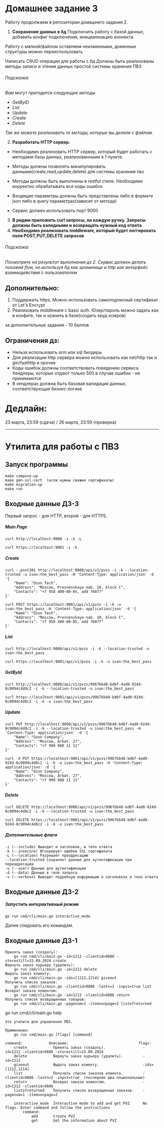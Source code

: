 # Домашнее задание 3
Работу продолжаем в репозитории домашнего задания 2.

1.  __Сохранение данных в бд__
    Подключить работу с базой данных, добавить конфиг подключения, инициализацию коннекта.

Работу с мапкой/файлом оставляем неизменными, доменные структуры можно переиспользовать

Написать CRUD операции для работы с бд
Должны быть реализованы методы записи и чтения данных простой системы  хранения ПВЗ

###### _Подсказка:_
_Вам могут пригодится следующие методы_
- _GetByID_
- _List_
- _Update_
- _Create_
- _Delete_

_Так же можете реализовать те методы, которые вы делали с файлом._

2. __Разработать HTTP сервер.__

- Необходимо реализовать HTTP сервер, который будет работать с методами базы данных, реализованными в 1 пункте.

- Методы должны позволять манипулировать данными(create,read,update,delete) для системы хранения пвз

- Методы должны быть выполнены в restful стиле. Необходимо корректно обрабатывать все коды ошибок

- Входящие параметры должны быть представлены либо в формате json либо в query параметрах(зависит от метода)

- Сервис должен использовать порт 9000

3. __В ридми приложить curl запросы, на каждую ручку. Запросы должны быть валидными и возвращать нужный код ответа__
4. __Необходимо реализовать middleware, который будет логгировать поля POST,PUT,DELETE запросов__


###### _Подсказка:_
_Посмотрите на результат выполнения дз 2. Сервис должен делать похожий flow, но используя бд как хранилище и http как интерфейс взаимодействия с пользователем_
## Дополнительно:
1. Поддержать https. Можно использовать самоподписный сертификат от Let's Encrypt
2. Реализовать middleware с basic auth. Юзер/пароль можно задать как в конфиге, так и хранить в базе(создать круд юзеров)

за дополнительные задания - 10 баллов

## Ограничения дз:
- Нельзя использовать orm или sql билдеры
- Для реализации http сервера можно использовать как net/http так и gin/fasthttp и прочее
- Коды ошибок должны соответствовать поведению сервиса. Хендлеры, которые отдают только 500 в случае ошибки - не принимаются
- В хендлерах должна быть базовая валидация данных, соответствующая бизнес-логике

# Дедлайн:

23 марта, 23:59 (сдача) / 26 марта, 23:59 (проверка)

---

# Утилита для работы с ПВЗ

## Запуск программы

    make compose-up
    make gen-ssl-cert  (если нужны свежие сертификаты)
    make migration-up
    make run


## Входные данные ДЗ-3

Первый запрос - для HTTP, второй - для HTTPS.

##### Main Page
````
curl http://localhost:9000 -i -k -L
````
````
curl https://localhost:9001 -i -k
````

##### Create
````
curl --post301 http://localhost:9000/api/v1/pvzs -i -k --location-trusted -u ivan:the_best_pass -H 'Content-Type: application/json' -d '{
    "Name": "Ozon Tech",
    "Address": "Moscow, Presnenskaya nab. 10, block С",
    "Contacts": "+7 958 400-00-05, add 76077"
}'
````
````    
curl POST https://localhost:9001/api/v1/pvzs -i -k -u ivan:the_best_pass -H 'Content-Type: application/json' -d '{
    "Name": "Ozon Tech",
    "Address": "Moscow, Presnenskaya nab. 10, block С",
    "Contacts": "+7 958 400-00-05, add 76077"
}'
````

##### List
````
curl http://localhost:9000/api/v1/pvzs -i -k --location-trusted -u ivan:the_best_pass
````
````
curl https://localhost:9001/api/v1/pvzs -i -k -u ivan:the_best_pass
````

##### GetById
````
curl http://localhost:9000/api/v1/pvzs/9967bb48-bd6f-4ad0-924d-8c9094c4d8c2 -i -k --location-trusted -u ivan:the_best_pass
````
````
curl https://localhost:9001/api/v1/pvzs/9967bb48-bd6f-4ad0-924d-8c9094c4d8c2 -i -k -u ivan:the_best_pass
````

##### Update
````
curl PUT http://localhost:9000/api/v1/pvzs/9967bb48-bd6f-4ad0-924d-8c9094c4d8c2 -i -k --location-trusted -u ivan:the_best_pass -H 'Content-Type: application/json' -d '{
    "Name": "Ozon Company",
    "Address": "Moscow, Arbat, 27",
    "Contacts": "+7 999 888 11 11"
}'
````
````
curl -X PUT https://localhost:9001/api/v1/pvzs/9967bb48-bd6f-4ad0-924d-8c9094c4d8c2 -i -k -u ivan:the_best_pass -H 'Content-Type: application/json' -d '{
    "Name": "Ozon Company",
    "Address": "Moscow, Arbat, 27",
    "Contacts": "+7 999 888 11 11"
}'
````

##### Delete
````
curl DELETE http://localhost:9000/api/v1/pvzs/9967bb48-bd6f-4ad0-924d-8c9094c4d8c2 -i -k --location-trusted -u ivan:the_best_pass
````
````
curl DELETE https://localhost:9001/api/v1/pvzs/9967bb48-bd6f-4ad0-924d-8c9094c4d8c2 -i -k -u ivan:the_best_pass
````

##### Дополнительные флаги
    
    -i (--include) Выводит и заголовки, и тело ответа
    -k (--insecure) Игнорирует ошибки SSL сертификата
    -L (--location) Разрешает преадресацию
    --location-trusted Сохраняет данные для аутентификации при переадресации
    -u (--user) Данные для аутентификации
    -d (--data) Данные в теле запроса
    -v (--verbose) Выводит подробную информацию о заголовках и тело ответа


## Входные данные ДЗ-2

##### Запустить интерактивный режим

    go run cmd/cli/main.go interactive_mode

Далее следовать его командам.


## Входные данные ДЗ-1

    Принять заказ (создать):
        go run cmd/cli/main.go -id=1212 -clientid=9886 -storestill=15.09.2024 create
    Вернуть заказ курьеру (удалить):
        go run cmd/cli/main.go -id=1212 delete
    Выдать заказ клиенту:
        go run cmd/cli/main.go -ids=[1212,1214] giveout
    Получить список заказов:
        go run cmd/cli/main.go -clientid=9886 -lastn=2 -inpvz=true list
    Возврат заказа клиентом:
        go run cmd/cli/main.go -id=1212 -clientid=9886 return
    Получить список возвращенных товаров:
        go run cmd/cli/main.go -pagenum=1 -itemsonpage=2 listofreturned

go run cmd/cli/main.go help

    Это утилита для управления ПВЗ.

    Применение:
        go run cmd/main.go [flags] [command]
    
    command:            Описание:                                flags:
        create            Принять заказ (создать).                 -id=1212 -clientid=9886 -storestill=15.09.2024
        delete            Вернуть заказ курьеру (удалить).         -id=1212
        giveout           Выдать заказ клиенту.                    -ids=[1212,1214]
        list              Получить список заказов клиента.         -clientid=9886 -lastn=2 -inpvz=true  (последние два опциональные)
        return            Возврат заказа клиентом.                 -id=1212 -clientid=9886
        listofreturned    Получить список возвращенных заказов.    -pagenum=1 -itemsonpage=2

        interactive_mode  Interactive mode to add and get PVZ      No flags. Enter command and follow the instructions
            command:
                add       Create PVZ
                get       Get the information about PVZ
